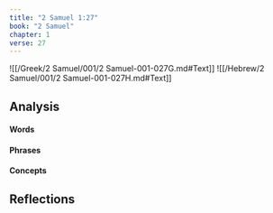```yaml
---
title: "2 Samuel 1:27"
book: "2 Samuel"
chapter: 1
verse: 27
---
```

![[/Greek/2 Samuel/001/2 Samuel-001-027G.md#Text]]
![[/Hebrew/2 Samuel/001/2 Samuel-001-027H.md#Text]]

## Analysis

#### Words

#### Phrases

#### Concepts

## Reflections
